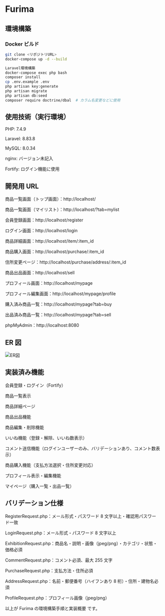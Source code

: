 # Furima

## 環境構築

### Docker ビルド

```bash
git clone <リポジトリURL>
docker-compose up -d --build

Laravel環境構築
docker-compose exec php bash
composer install
cp .env.example .env
php artisan key:generate
php artisan migrate
php artisan db:seed
composer require doctrine/dbal  # カラム名変更などに使用
```

## 使用技術（実行環境）

PHP: 7.4.9

Laravel: 8.83.8

MySQL: 8.0.34

nginx: バージョン未記入

Fortify: ログイン機能に使用

## 開発用 URL

商品一覧画面（トップ画面）：http://localhost/

商品一覧画面（マイリスト）：http://localhost/?tab=mylist

会員登録画面：http://localhost/register

ログイン画面：http://localhost/login

商品詳細画面：http://localhost/item/:item_id

商品購入画面：http://localhost/purchase/:item_id

住所変更ページ：http://localhost/purchase/address/:item_id

商品出品画面：http://localhost/sell

プロフィール画面：http://localhost/mypage

プロフィール編集画面：http://localhost/mypage/profile

購入済み商品一覧：http://localhost/mypage?tab=buy

出品済み商品一覧：http://localhost/mypage?tab=sell

phpMyAdmin：http://localhost:8080

## ER 図

![ER図](src/resources/docs/akafuri_er.png)

## 実装済み機能

会員登録・ログイン（Fortify）

商品一覧表示

商品詳細ページ

商品出品機能

商品編集・削除機能

いいね機能（登録・解除、いいね数表示）

コメント送信機能（ログインユーザーのみ、バリデーションあり、コメント数表示）

商品購入機能（支払方法選択・住所変更対応）

プロフィール表示・編集機能

マイページ（購入一覧・出品一覧）

## バリデーション仕様

RegisterRequest.php：メール形式・パスワード 8 文字以上・確認用パスワード一致

LoginRequest.php：メール形式・パスワード 8 文字以上

ExhibitionRequest.php：商品名・説明・画像（jpeg/png）・カテゴリ・状態・価格必須

CommentRequest.php：コメント必須、最大 255 文字

PurchaseRequest.php：支払方法・住所必須

AddressRequest.php：名前・郵便番号（ハイフンあり 8 桁）・住所・建物名必須

ProfileRequest.php：プロフィール画像（jpeg/png）

以上が Furima の環境構築手順と実装概要 です。
